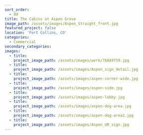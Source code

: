 ```yaml
---
sort_order:
  - 09
title: The Cabins at Aspen Grove
image_path: /assets/images/Aspen_Straight_front.jpg
featured_project: false
location: 'Fort Collins, CO'
categories:
  - Commercial
secondary_categories:
images:
  - title:
    project_image_path: /assets/images/work/768A9759.jpg
  - title:
    project_image_path: /assets/images/Aspen_sign_detail.jpg
  - title:
    project_image_path: /assets/images/aspen-corner-wide.jpg
  - title:
    project_image_path: /assets/images/aspen-side.jpg
  - title:
    project_image_path: /assets/images/aspen-lobby.jpg
  - title:
    project_image_path: /assets/images/aspen-dog-area.jpg
  - title:
    project_image_path: /assets/images/aspen-dog-area2.jpg
  - title:
    project_image_path: /assets/images/Aspen_UR_sign.jpg
---
```



